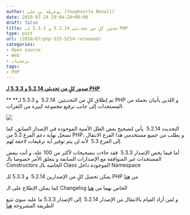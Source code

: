 ```yaml
---
author: يوغرطة بن علي (Youghourta Benali)
date: 2010-07-24 19:04:24+00:00
draft: false
title: صدور كلٍ من تحديثي 5.2.14 و 5.3.3 لـ PHP
type: post
url: /2010/07/php-533-5214-released/
categories:
- Open source
- Web
- برمجيات
tags:
- PHP
---
```


**[صدور كلٍ من تحديثي 5.2.14 و 5.3.3 لـ PHP](http://www.it-scoop.com/2010/07/php-533-5214-released)**





** **تم إطلاق كلٍ من التحديثين  5.2.14  و 5.3.3 لـ PHP و اللذين يأتيان بجملة من المستجدات إلى جانب ترقيع مجموعة كبيرة من الثغرات.




[![](http://www.it-scoop.com/wp-content/uploads/2010/03/php-logo.png)
](http://www.it-scoop.com/2010/07/php-533-5214-released)


التحديث 5.2.14  يأتي لتصحيح بعض العلل الأمنية الموجودة في الإصدار السابق، كما تسجل نهاية دعم الفرع 5.2 من PHP، و يطلب من جميع مستخدمي هذا الفرع الانتقال إلى الفرع 5.3  لأنه لن يتم توفير أية ترقيعات لاحقة لهم.

أما فيما يخص الإصدار 5.3.3  فقد جاءت بتصحيحات لأكثر من 100 علة، و أتت ببعض المستجدات غير المتوافقة مع الإصدارات السابقة و يتعلق الأمر خصوصا بالـ Constructors الخاصة بالـ Class الموجودة داخل Namespace

يمكن تحميل كلٍ من الإصدارين 5.2.14  و 5.3.3 للـ PHP من [هنا](http://www.php.net/downloads.php)

كما يمكن الإطلاع على الـ Changelog الخاص بهما من [هنا](http://php.net/ChangeLog-5.php)

و لمن أراد القيام بالانتقال من الإصدار 5.2.14  إلى الإصدار 5.3.3 ما عليه سوى تتبع الطريقة المشروحة [هنا](http://php.net/migration53)
